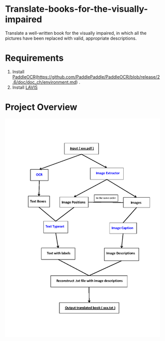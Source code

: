 # Translate-books-for-the-visually-impaired
Translate a well-written book for the visually impaired, in which all the pictures have been replaced with valid, appropriate descriptions.

# Requirements
1. Install [PaddleOCR](https://github.com/PaddlePaddle/PaddleOCR)(https://github.com/PaddlePaddle/PaddleOCR/blob/release/2.6/doc/doc_ch/environment.md) .
2. Install [LAVIS](https://github.com/salesforce/LAVIS#installation)

# Project Overview
![image](https://github.com/HerocatUED/Translate-books-for-the-visually-impaired/blob/mater/Overview.png)

